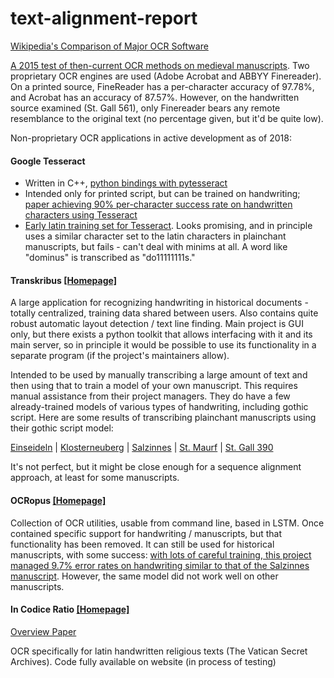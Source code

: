 # text-alignment-report

[Wikipedia's Comparison of Major OCR Software](https://en.wikipedia.org/wiki/Comparison_of_optical_character_recognition_software)

[A 2015 test of then-current OCR methods on medieval manuscripts](https://brandonwhawk.net/2015/04/20/ocr-and-medieval-manuscripts-establishing-a-baseline/). Two proprietary OCR engines are used (Adobe Acrobat and ABBYY Finereader). On a printed source, FineReader has a per-character accuracy of 97.78%, and Acrobat has an accuracy of 87.57%. However, on the handwritten source examined (St. Gall 561), only Finereader bears any remote resemblance to the original text (no percentage given, but it'd be quite low).

Non-proprietary OCR applications in active development as of 2018:

#### Google Tesseract
* Written in C++, [python bindings with pytesseract](https://pypi.org/project/pytesseract/)
* Intended only for printed script, but can be trained on handwriting; [paper achieving 90% per-character success rate on handwritten characters using Tesseract](https://arxiv.org/abs/1003.5893)
* [Early latin training set for Tesseract](https://latinocr.org/). Looks promising, and in principle uses a similar character set to the latin characters in plainchant manuscripts, but fails - can't deal with minims at all. A word like "dominus" is transcribed as "do11111111s."

#### Transkribus [[Homepage]](https://transkribus.eu/Transkribus/)
A large application for recognizing handwriting in historical documents - totally centralized, training data shared between users. Also contains quite robust automatic layout detection / text line finding. Main project is GUI only, but there exists a python toolkit that allows interfacing with it and its main server, so in principle it would be possible to use its functionality in a separate program (if the project's maintainers allow). 

Intended to be used by manually transcribing a large amount of text and then using that to train a model of your own manuscript. This requires manual assistance from their project managers. They do have a few already-trained models of various types of handwriting, including gothic script. Here are some results of transcribing plainchant manuscripts using their gothic script model:

[Einseideln](https://raw.githubusercontent.com/timothydereuse/text-alignment-report/master/transkribus-einseideln.png) |
[Klosterneuberg](https://github.com/timothydereuse/text-alignment-report/blob/master/transkribus-klosterneuberg.png) |
[Salzinnes](https://github.com/timothydereuse/text-alignment-report/blob/master/transkribus-salzinnes.png) |
[St. Maurf](https://github.com/timothydereuse/text-alignment-report/blob/master/transkribus-stmaurf.png) |
[St. Gall 390](https://github.com/timothydereuse/text-alignment-report/blob/master/transkribus-stgall.png)

It's not perfect, but it might be close enough for a sequence alignment approach, at least for some manuscripts.

#### OCRopus [[Homepage]](https://github.com/tmbdev/ocropy)
Collection of OCR utilities, usable from command line, based in LSTM. Once contained specific support for handwriting / manuscripts, but that functionality has been removed. It can still be used for historical manuscripts, with some success: [with lots of careful training, this project managed 9.7% error rates on handwriting similar to that of the Salzinnes manuscript](https://graal.hypotheses.org/786). However, the same model did not work well on other manuscripts.

#### In Codice Ratio [[Homepage]](http://www.inf.uniroma3.it/db/icr/)

[Overview Paper](http://ceur-ws.org/Vol-2034/paper_2.pdf)

OCR specifically for latin handwritten religious texts (The Vatican Secret Archives). Code fully available on website (in process of testing)
